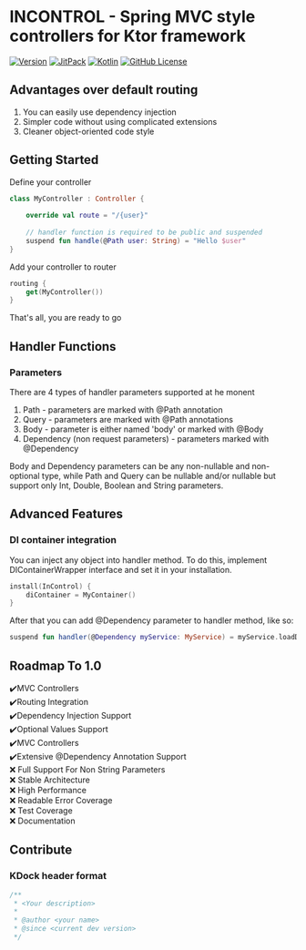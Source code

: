 # INCONTROL - Spring MVC style controllers for Ktor framework
[![Version](https://img.shields.io/badge/version-indev-green)]()
[![JitPack](https://jitpack.io/v/SkoSC/ktor-incontrol.svg)](https://jitpack.io/#SkoSC/ktor-incontrol)
[![Kotlin](https://img.shields.io/badge/kotlin-1.4.10-blue.svg?logo=kotlin)](http://kotlinlang.org)
[![GitHub License](https://img.shields.io/badge/license-Apache%20License%202.0-blue.svg?style=flat)](http://www.apache.org/licenses/LICENSE-2.0)

## Advantages over default routing
1. You can easily use dependency injection
2. Simpler code without using complicated extensions
3. Cleaner object-oriented code style

## Getting Started
Define your controller
```kotlin
class MyController : Controller {
    
    override val route = "/{user}"
    
    // handler function is required to be public and suspended
    suspend fun handle(@Path user: String) = "Hello $user"
}
```
Add your controller to router
```kotlin
routing {
    get(MyController())
}
```
That's all, you are ready to go

## Handler Functions
### Parameters
There are 4 types of handler parameters supported at he monent
1. Path - parameters are marked with @Path annotation
2. Query - parameters are marked with @Path annotations
3. Body - parameter is either named 'body' or marked with @Body
4. Dependency (non request parameters) - parameters marked with @Dependency

Body and Dependency parameters can be any non-nullable and non-optional type, while
Path and Query can be nullable and/or nullable but support only Int, Double, Boolean and String parameters.

## Advanced Features
### DI container integration
You can inject any object into handler method.
To do this, implement DIContainerWrapper interface and set it in your installation.
```kotlin
install(InControl) {
    diContainer = MyContainer()
}
```
After that you can add @Dependency parameter to handler method, like so:
```kotlin
suspend fun handler(@Dependency myService: MyService) = myService.loadData() 
```

## Roadmap To 1.0
✔️MVC Controllers  
✔️Routing Integration  
✔️Dependency Injection Support  
✔️Optional Values Support  
✔️MVC Controllers  
✔️Extensive @Dependency Annotation Support  
❌   Full Support For Non String Parameters  
❌   Stable Architecture  
❌   High Performance    
❌   Readable Error Coverage    
❌   Test Coverage  
❌   Documentation  

## Contribute
### KDock header format
```kotlin
/**
 * <Your description>
 *
 * @author <your name>
 * @since <current dev version>
 */
```